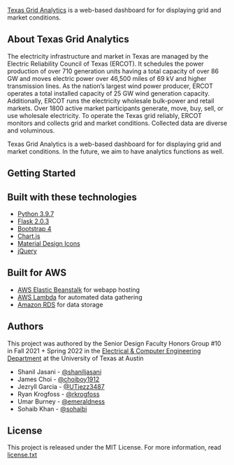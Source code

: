 [Texas Grid Analytics](http://grid-analytics.ece.utexas.edu/) is a web-based dashboard for for displaying grid and market conditions. 

## About Texas Grid Analytics
The electricity infrastructure and market in Texas are managed by the Electric Reliability Council of Texas (ERCOT). It schedules the power production of over 710 generation units having a total capacity of over 86 GW and moves electric power over 46,500 miles of 69 kV and higher transmission lines. As the nation’s largest wind power producer, ERCOT operates a total installed capacity of 25 GW wind generation capacity. Additionally, ERCOT runs the electricity wholesale bulk-power and retail markets. Over 1800 active market participants generate, move, buy, sell, or use wholesale electricity. To operate the Texas grid reliably, ERCOT monitors and collects grid and market conditions. Collected data are diverse and voluminous.

Texas Grid Analytics is a web-based dashboard for for displaying grid and market conditions. In the future, we aim to have analytics functions as well.

## Getting Started


## Built with these technologies

  - [Python 3.9.7](https://www.python.org/)
  - [Flask 2.0.3](https://flask.palletsprojects.com/en/2.0.x/)
  - [Bootstrap 4](https://getbootstrap.com/docs/4.0/getting-started/introduction/)
  - [Chart.js](https://www.chartjs.org/)
  - [Material Design Icons](https://materialdesignicons.com/)
  - [jQuery](https://jquery.com/)

## Built for AWS

  - [AWS Elastic Beanstalk](https://aws.amazon.com/elasticbeanstalk) for webapp hosting
  - [AWS Lambda](https://aws.amazon.com/lambda) for automated data gathering
  - [Amazon RDS](https://aws.amazon.com/rds/) for data storage

## Authors

This project was authored by the Senior Design Faculty Honors Group #10 in Fall 2021 + Spring 2022 in the [Electrical & Computer Engineering Department](https://www.ece.utexas.edu/) at the University of Texas at Austin

- Shanil Jasani - [@shaniljasani](https://github.com/shaniljasani)
- James Choi - [@choiboy1912](https://github.com/choiboy1912)
- Jezryll Garcia - [@UTjezz3487](https://github.com/UTjezz3487)
- Ryan Krogfoss - [@rkrogfoss](https://github.com/rkrogfoss)
- Umar Burney - [@emeraldness](https://github.com/emeraldness)
- Sohaib Khan - [@sohaibi](https://github.com/sohaibi)

## License

This project is released under the MIT License. For more information, read [license.txt](docs/license.txt)

